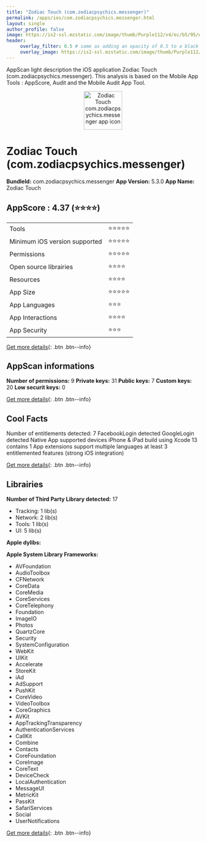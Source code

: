 ```yaml
---
title: "Zodiac Touch (com.zodiacpsychics.messenger)"
permalink: /apps/ios/com.zodiacpsychics.messenger.html
layout: single
author_profile: false
image: https://is2-ssl.mzstatic.com/image/thumb/Purple112/v4/ec/b5/95/ecb5951e-6e5a-0ebd-0379-06a0f8b5bfe0/AppIcon-0-1x_U007emarketing-0-10-0-85-220.png/512x512bb.jpg
header: 
     overlay_filter: 0.5 # same as adding an opacity of 0.5 to a black background
     overlay_image: https://is2-ssl.mzstatic.com/image/thumb/Purple112/v4/ec/b5/95/ecb5951e-6e5a-0ebd-0379-06a0f8b5bfe0/AppIcon-0-1x_U007emarketing-0-10-0-85-220.png/512x512bb.jpg
---
```

AppScan light description the iOS application Zodiac Touch (com.zodiacpsychics.messenger). This analysis is based on the Mobile App Tools : AppScore, Audit and the Mobile Audit App Tool.

  
  
<div style="text-align: center;"><img src="https://is2-ssl.mzstatic.com/image/thumb/Purple112/v4/ec/b5/95/ecb5951e-6e5a-0ebd-0379-06a0f8b5bfe0/AppIcon-0-1x_U007emarketing-0-10-0-85-220.png/512x512bb.jpg" width="100" height="100" alt="Zodiac Touch com.zodiacpsychics.messenger app icon"></div>  
  
# Zodiac Touch (com.zodiacpsychics.messenger)

**BundleId:** com.zodiacpsychics.messenger
**App Version:** 5.3.0
**App Name:** Zodiac Touch


## AppScore : 4.37 (⭐️⭐️⭐️⭐️) 

<table>
<tr><td> Tools </td><td> ⭐️⭐️⭐️⭐️⭐️ </td></tr>
<tr><td> Minimum iOS version supported </td><td> ⭐️⭐️⭐️⭐️⭐️ </td></tr>
<tr><td> Permissions </td><td> ⭐️⭐️⭐️⭐️⭐️ </td></tr>
<tr><td> Open source librairies </td><td> ⭐️⭐️⭐️⭐️ </td></tr>
<tr><td> Resources </td><td> ⭐️⭐️⭐️⭐️ </td></tr>
<tr><td> App Size </td><td> ⭐️⭐️⭐️⭐️⭐️ </td></tr>
<tr><td> App Languages </td><td> ⭐️⭐️⭐️ </td></tr>
<tr><td> App Interactions </td><td> ⭐️⭐️⭐️⭐️ </td></tr>
<tr><td> App Security </td><td> ⭐️⭐️⭐️ </td></tr>
</table>

[Get more details](/pricing.html){: .btn .btn--info}  
  
## AppScan informations 

**Number of permissions:** 9
**Private keys:** 31
**Public keys:** 7
**Custom keys:** 20
**Low securit keys:** 0
  
[Get more details](/pricing.html){: .btn .btn--info}

## Cool Facts

Number of entitlements detected: 7
FacebookLogin detected
GoogleLogin detected
Native App
supported devices iPhone & iPad
build using Xcode 13
contains 1 App extensions
support multiple languages
at least 3 entitlemented features (strong iOS integration)
  
[Get more details](/pricing.html){: .btn .btn--info}

## Librairies 
**Number of Third Party Library detected:** 17
- Tracking: 1 lib(s)
- Network: 2 lib(s)
- Tools: 1 lib(s)
- UI: 5 lib(s)

**Apple dylibs:**


**Apple System Library Frameworks:**
- AVFoundation
- AudioToolbox
- CFNetwork
- CoreData
- CoreMedia
- CoreServices
- CoreTelephony
- Foundation
- ImageIO
- Photos
- QuartzCore
- Security
- SystemConfiguration
- WebKit
- UIKit
- Accelerate
- StoreKit
- iAd
- AdSupport
- PushKit
- CoreVideo
- VideoToolbox
- CoreGraphics
- AVKit
- AppTrackingTransparency
- AuthenticationServices
- CallKit
- Combine
- Contacts
- CoreFoundation
- CoreImage
- CoreText
- DeviceCheck
- LocalAuthentication
- MessageUI
- MetricKit
- PassKit
- SafariServices
- Social
- UserNotifications


  
[Get more details](/pricing.html){: .btn .btn--info}

